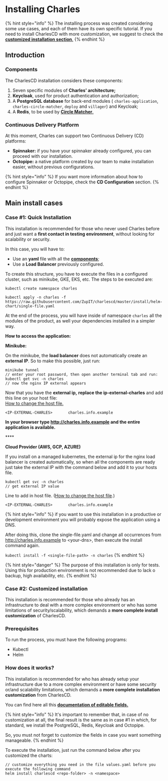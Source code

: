 # Installing Charles

{% hint style="info" %}
The installing process was created considering some use cases, and each of them have its own specific tutorial. If you need to install CharlesCD with more customization, we suggest to check the [**customized installation section**.](installing-charles.md#case-2-customized-installation)
{% endhint %}

## Introduction

### Components

The CharlesCD installation considers these components:

1. Seven specific modules of **Charles' architecture;** 
2. **Keycloak**, used for product authentication and authorization;
3. A **PostgreSQL database** for back-end modules \( `charles-application`, `charles-circle-matcher`, `deploy` and `villager`\) and Keycloak;
4. A **Redis**, to be used by [**Circle Matcher**. ](../reference/circle-matcher.md)

### Continuous Delivery Platform

At this moment, Charles can support two Continuous Delivery \(CD\) platforms:

* **Spinnaker:** if you have your spinnaker already configured, you can proceed with our installation.  
* **Octopipe:** a native platform created by our team to make installation easier, without previous configurations. 

{% hint style="info" %}
If you want more information about how to configure Spinnaker or Octopipe, check the **CD Configuration** section.
{% endhint %}

## Main install cases

### Case \#1: Quick Installation

This installation is recommended for those who never used Charles before and just want a **first contact in testing environment**, without looking for scalability or security.

In this case, you will have to:

* Use an **yaml** file with all the [**components**](installing-charles.md#components);
* Use a **Load Balancer** previously configured.

To create this structure, you have to execute the files in a configured cluster, such as minikube, GKE, EKS, etc. The steps to be executed are:

```text
kubectl create namespace charles

kubectl apply -n charles -f https://raw.githubusercontent.com/ZupIT/charlescd/master/install/helm-chart/single-file.yaml
```

At the end of the process, you will have inside of namespace `charles` all the modules of the product, as well your dependencies installed in a simpler way.  
  
**How to access the application:**

**Minikube:**

On the minikube, the **load balancer** does not automatically create an **external IP**. So to make this possible, just run:

```text
minikube tunnel
// enter your root password, then open another terminal tab and run:
kubectl get svc -n charles
// now the nginx IP external appears
```

Now that you have the **external ip,** **replace the ip-external-charles** and add this line on your host file:  
[How to change the host file.](https://www.howtogeek.com/howto/27350/beginner-geek-how-to-edit-your-hosts-file/)

```text
<IP-EXTERNAL-CHARLES>       charles.info.example
```

**In your browser type http://charles.info.example and the entire application is available.**

\*\*\*\*

**Cloud Provider \(AWS, GCP, AZURE\)**

If you install on a managed kubernetes, the external ip for the nginx load balancer is created automatically, so when all the components are ready just take the external IP with the command below and add it to your hosts file.

```text
kubectl get svc -n charles
// get external IP value
```

Line to add in host file. \([How to change the host file](https://www.howtogeek.com/howto/27350/beginner-geek-how-to-edit-your-hosts-file/).\)

```text
<IP-EXTERNAL-CHARLES>       charles.info.example
```

{% hint style="info" %}
if you want to use this installation in a productive or development environment you will probably expose the application using a DNS.

After doing this, clone the single-file.yaml and change all occurrences from http://charles.info.example to &lt;your-dns&gt;, then execute the install command again.

 `kubectl install -f <single-file-path> -n charles`
{% endhint %}

{% hint style="danger" %}
The purpose of this installation is only for tests. Using this for production environment is not recommended due to lack o backup, high availability, etc.
{% endhint %}

### Case \#2: Customized installation

This installation is recommended for those who already has an infrastructure to deal with a more complex environment or who has some limitations of security/scalability, which demands a **more complete install customization** of CharlesCD.  

### Prerequisites 

To run the process, you must have the following programs:

* Kubectl
* Helm 

### How does it works?

This installation is recommended for who has already setup your infrastructure due to a more complex environment or have some security or/and scalability limitations, which demands a **more complete installation customization** from CharlesCD.

You can find here all this [**documentation of editable fields.**](https://github.com/ZupIT/charlescd/blob/master/install/helm-chart/) 

{% hint style="info" %}
It's important to remember that, in case of no customization at all, the final result is the same as in case \#1 in which, for standard, we install the PostgreSQL, Redis, Keycloak and Octopipe. 

So, you must not forget to customize the fields in case you want something manageable. 
{% endhint %}

To execute the installation, just run the command below after you customized the charts: 

```text
// customize everything you need in the file values.yaml before you execute the following command
helm install charlescd <repo-folder> -n <namespace>
```



